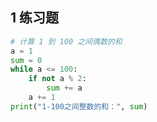 ## 1 练习题

```python
# 计算 1 到 100 之间偶数的和
a = 1
sum = 0
while a <= 100:
    if not a % 2:
        sum += a
    a += 1
print("1-100之间整数的和：", sum)
```

